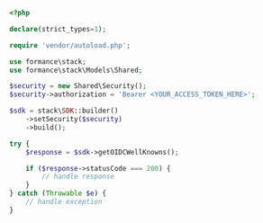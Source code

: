 <!-- Start SDK Example Usage [usage] -->
```php
<?php

declare(strict_types=1);

require 'vendor/autoload.php';

use formance\stack;
use formance\stack\Models\Shared;

$security = new Shared\Security();
$security->authorization = 'Bearer <YOUR_ACCESS_TOKEN_HERE>';

$sdk = stack\SDK::builder()
    ->setSecurity($security)
    ->build();

try {
    $response = $sdk->getOIDCWellKnowns();

    if ($response->statusCode === 200) {
        // handle response
    }
} catch (Throwable $e) {
    // handle exception
}

```
<!-- End SDK Example Usage [usage] -->